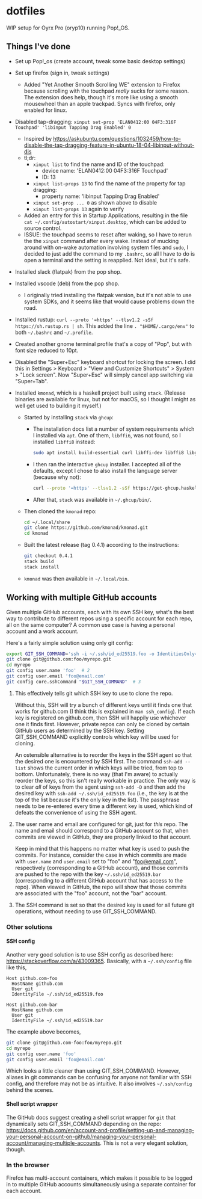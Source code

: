 # dotfiles

WIP setup for Oyrx Pro (oryp10) running Pop!_OS.


## Things I've done

* Set up Pop!_os (create account, tweak some basic desktop settings)

* Set up firefox (sign in, tweak settings)

  * Added "Yet Another Smooth Scrolling WE" extension to Firefox because
    scrolling with the touchpad *really* sucks for some reason. The extension
    does help, though it's more like using a smooth mousewheel than an apple
    trackpad. Syncs with firefox, only enabled for linux.

* Disabled tap-dragging:
  `xinput set-prop 'ELAN0412:00 04F3:316F Touchpad' 'libinput Tapping Drag Enabled' 0`
  * Inspired by https://askubuntu.com/questions/1032459/how-to-disable-the-tap-dragging-feature-in-ubuntu-18-04-libinput-without-dis
  * tl;dr:
    * `xinput list` to find the name and ID of the touchpad:
      * device name: 'ELAN0412:00 04F3:316F Touchpad'
      * ID: 13
    * `xinput list-props 13` to find the name of the property for tap dragging:
      * property name: 'libinput Tapping Drag Enabled'
    * `xinput set-prop ... 0` as shown above to disable
    * `xinput list-props 13` again to verify
  * Added an entry for this in Startup Applications, resulting in the file
    `cat ~/.config/autostart/xinput.desktop`, which can be added to source
    control.
  * ISSUE: the touchpad seems to reset after waking, so I have to rerun the the
    `xinput` command after every wake. Instead of mucking around with on-wake
    automation involving system files and `sudo`, I decided to just add the
    command to my `.bashrc`, so all I have to do is open a terminal and the
    setting is reapplied. Not ideal, but it's safe.

* Installed slack (flatpak) from the pop shop.

* Installed vscode (deb) from the pop shop.
  * I originally tried installing the flatpak version, but it's not able to use
    system SDKs, and it seems like that would cause problems down the road.

* Installed rustup: `curl --proto '=https' --tlsv1.2 -sSf https://sh.rustup.rs | sh`.
  This added the line `. "$HOME/.cargo/env"` to both `~/.bashrc` and `~/.profile`.

* Created another gnome terminal profile that's a copy of "Pop", but with font
  size reduced to 10pt.

* Disabled the "Super+Esc" keyboard shortcut for locking the screen. I did this
  in Settings > Keyboard > "View and Customize Shortcuts" > System > "Lock
  screen". Now "Super+Esc" will simply cancel app switching via "Super+Tab".

* Installed `kmonad`, which is a haskell project built using `stack`. (Release
  binaries are available for linux, but not for macOS, so I thought I might as
  well get used to building it myself.)

  * Started by installing `stack` via `ghcup`:

    * The installation docs list a number of system requirements which I
      installed via `apt`. One of them, `libffi6`, was not found, so I installed
      `libffi8` instead:
      ```sh
      sudo apt install build-essential curl libffi-dev libffi8 libgmp-dev libgmp10 libncurses-dev libncurses5 libtinfo5
      ```

    * I then ran the interactive `ghcup` installer. I accepted all of the
      defaults, except I chose to also install the language server (because why
      not):
      ```sh
      curl --proto '=https' --tlsv1.2 -sSf https://get-ghcup.haskell.org | sh
      ```

    * After that, `stack` was available in `~/.ghcup/bin/`.

  * Then cloned the `kmonad` repo:
    ```sh
    cd ~/.local/share
    git clone https://github.com/kmonad/kmonad.git
    cd kmonad
    ```

  * Built the latest release (tag 0.4.1) according to the instructions:
    ```sh
    git checkout 0.4.1
    stack build
    stack install
    ```

  * `kmonad` was then available in `~/.local/bin`.


## Working with multiple GitHub accounts

Given multiple GitHub accounts, each with its own SSH key, what's the best way
to contribute to different repos using a specific account for each repo, all on
the same computer? A common use case is having a personal account and a work
account.

Here's a fairly simple solution using only git config:

```sh
export GIT_SSH_COMMAND='ssh -i ~/.ssh/id_ed25519.foo -o IdentitiesOnly=true'  # 1
git clone git@github.com:foo/myrepo.git
cd myrepo
git config user.name 'foo'  # 2
git config user.email 'foo@email.com'
git config core.sshCommand "$GIT_SSH_COMMAND"  # 3
```

1. This effectively tells git which SSH key to use to clone the repo.

   Without this, SSH will try a bunch of different keys until it finds one that
   works for github.com (I think this is explained in `man ssh_config`). If each
   key is registered on github.com, then SSH will happily use whichever one it
   finds first. However, private repos can only be cloned by certain GitHub
   users as determined by the SSH key. Setting GIT_SSH_COMMAND explicitly
   controls which key will be used for cloning.

   An ostensible alternative is to reorder the keys in the SSH agent so that the
   desired one is encountered by SSH first. The command `ssh-add --list` shows
   the current order in which keys will be tried, from top to bottom.
   Unfortunately, there is no way (that I'm aware) to actually reorder the keys,
   so this isn't really workable in practice. The only way is to clear *all* of
   keys from the agent using `ssh-add -D` and then add the desired key with
   `ssh-add ~/.ssh/id_ed25519.foo` (i.e., the key is at the top of the list
   because it's the only key in the list). The passphrase needs to be re-entered
   every time a different key is used, which kind of defeats the convenience of
   using the SSH agent.

2. The user name and email are configured for git, just for *this* repo. The name
   and email should correspond to a GitHub account so that, when commits are
   viewed in GitHub, they are properly linked to that account.
   
   Keep in mind that this happens no matter what key is used to push the
   commits. For instance, consider the case in which commits are made with
   `user.name` and `user.email` set to "foo" and "foo@email.com", respectively
   (corresponding to a GitHub account), and those commits are pushed to the repo
   with the key `~/.ssh/id_ed25519.bar` (corresponding to a different GitHub
   account that has access to the repo). When viewed in GitHub, the repo will
   show that those commits are associated with the "foo" account, not the "bar"
   account.

3. The SSH command is set so that the desired key is used for all future git
   operations, without needing to use GIT_SSH_COMMAND.


### Other solutions

#### SSH config

Another very good solution is to use SSH config as described here:
https://stackoverflow.com/a/43009365. Basically, with a `~/.ssh/config` file
like this,

```
Host github.com-foo
  HostName github.com
  User git
  IdentityFile ~/.ssh/id_ed25519.foo

Host github.com-bar
  HostName github.com
  User git
  IdentityFile ~/.ssh/id_ed25519.bar
```

The example above becomes,

```sh
git clone git@github.com-foo:foo/myrepo.git
cd myrepo
git config user.name 'foo'
git config user.email 'foo@email.com'
```

Which looks a little cleaner than using GIT_SSH_COMMAND. However, aliases in git
commands can be confusing for anyone not familiar with SSH config, and therefore
may not be as intuitive. It also involves `~/.ssh/config` behind the scenes.


#### Shell script wrapper

The GitHub docs suggest creating a shell script wrapper for `git` that
dynamically sets GIT_SSH_COMMAND depending on the repo:
<https://docs.github.com/en/account-and-profile/setting-up-and-managing-your-personal-account-on-github/managing-your-personal-account/managing-multiple-accounts>.
This is not a very elegant solution, though.


### In the browser

Firefox has multi-account containers, which makes it possible to be logged in to
multiple GitHub accounts simultaneously using a separate container for each
account.
